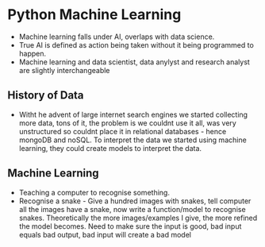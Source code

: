# Python Machine Learning

- Machine learning falls under AI, overlaps with data science.
- True AI is defined as action being taken without it being programmed to happen.
- Machine learning and data scientist, data anylyst and research analyst are slightly interchangeable

## History of Data

- Witht he advent of large internet search engines we started collecting more data, tons of it, the problem is we couldnt use it all, was very unstructured so couldnt place it in relational databases - hence mongoDB and noSQL. To interpret the data we started using machine learning, they could create models to interpret the data.

## Machine Learning

- Teaching a computer to recognise something.
- Recognise a snake - Give a hundred images with snakes, tell computer all the images have a snake, now write a function/model to recognise snakes. Theoretically the more images/examples I give, the more refined the model becomes. Need to make sure the input is good, bad input equals bad output, bad input will create a bad model
